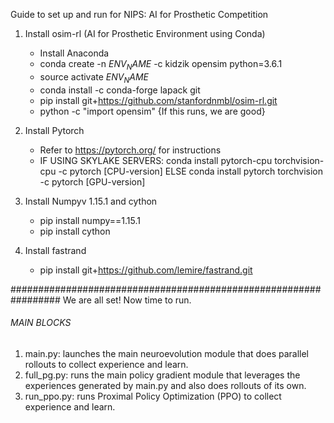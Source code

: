Guide to set up and run for NIPS: AI for Prosthetic Competition

1. Install osim-rl (AI for Prosthetic Environment using Conda)
    - Install Anaconda
    - conda create -n $ENV_NAME$ -c kidzik opensim python=3.6.1
    - source activate $ENV_NAME$
    - conda install -c conda-forge lapack git
    - pip install git+https://github.com/stanfordnmbl/osim-rl.git
    - python -c "import opensim" {If this runs, we are good}

2. Install Pytorch
    - Refer to https://pytorch.org/ for instructions
    - IF USING SKYLAKE SERVERS: 
           conda install pytorch-cpu torchvision-cpu -c pytorch [CPU-version]
      ELSE
           conda install pytorch torchvision -c pytorch [GPU-version]

3. Install Numpyv 1.15.1 and cython
    - pip install numpy==1.15.1
    - pip install cython

4. Install fastrand
    - pip install git+https://github.com/lemire/fastrand.git

#################################################################
We are all set! Now time to run.

###### MAIN BLOCKS ######
1. main.py: launches the main neuroevolution module that does parallel rollouts to collect experience and learn.
2. full_pg.py: runs the main policy gradient module that leverages the experiences generated by main.py and also does rollouts of its own.
3. run_ppo.py: runs Proximal Policy Optimization (PPO) to collect experience and learn.

